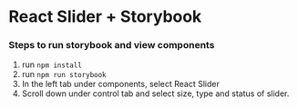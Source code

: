 # React Slider + Storybook

### Steps to run storybook and view components
1. run ```npm install```
2. run ```npm run storybook```
3. In the left tab under components, select React Slider
4. Scroll down under control tab and select size, type and status of slider.